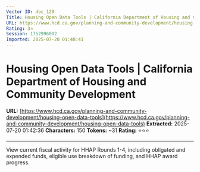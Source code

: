 ```yaml
---
Vector ID: doc_129
Title: Housing Open Data Tools | California Department of Housing and Community Development
URL: https://www.hcd.ca.gov/planning-and-community-development/housing-open-data-tools
Rating: 3⭐
Session: 1752996002
Imported: 2025-07-20 01:48:41
---
```


# Housing Open Data Tools | California Department of Housing and Community Development

**URL:** [https://www.hcd.ca.gov/planning-and-community-development/housing-open-data-tools](https://www.hcd.ca.gov/planning-and-community-development/housing-open-data-tools)
**Extracted:** 2025-07-20 01:42:36
**Characters:** 150
**Tokens:** ~31
**Rating:** ⭐⭐⭐

---

View current fiscal activity for HHAP Rounds 1-4, including obligated and expended funds, eligible use breakdown of funding, and HHAP award progress.
